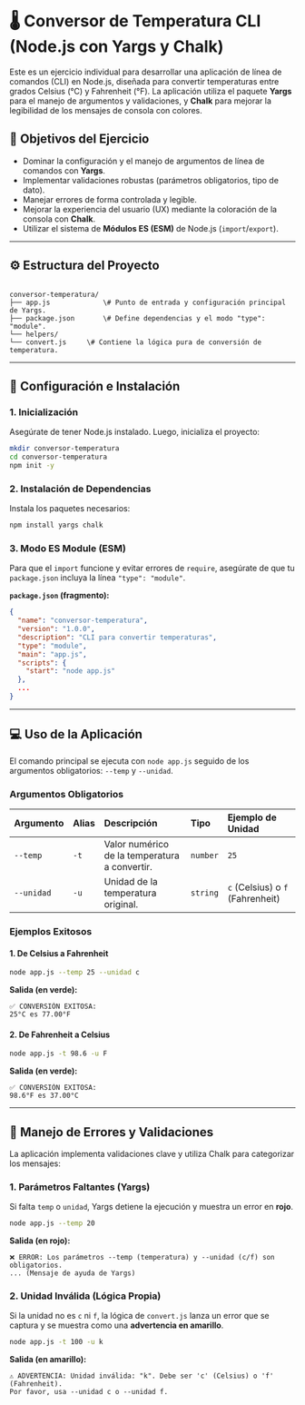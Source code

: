 # 🌡️ Conversor de Temperatura CLI (Node.js con Yargs y Chalk)

Este es un ejercicio individual para desarrollar una aplicación de línea de comandos (CLI) en Node.js, diseñada para convertir temperaturas entre grados Celsius (°C) y Fahrenheit (°F). La aplicación utiliza el paquete **Yargs** para el manejo de argumentos y validaciones, y **Chalk** para mejorar la legibilidad de los mensajes de consola con colores.

## 🎯 Objetivos del Ejercicio

* Dominar la configuración y el manejo de argumentos de línea de comandos con **Yargs**.
* Implementar validaciones robustas (parámetros obligatorios, tipo de dato).
* Manejar errores de forma controlada y legible.
* Mejorar la experiencia del usuario (UX) mediante la coloración de la consola con **Chalk**.
* Utilizar el sistema de **Módulos ES (ESM)** de Node.js (`import`/`export`).

---

## ⚙️ Estructura del Proyecto

```

conversor-temperatura/
├── app.js             \# Punto de entrada y configuración principal de Yargs.
├── package.json       \# Define dependencias y el modo "type": "module".
└── helpers/
└── convert.js     \# Contiene la lógica pura de conversión de temperatura.

````

---

## 🚀 Configuración e Instalación

### 1. Inicialización

Asegúrate de tener Node.js instalado. Luego, inicializa el proyecto:

```bash
mkdir conversor-temperatura
cd conversor-temperatura
npm init -y
````

### 2\. Instalación de Dependencias

Instala los paquetes necesarios:

```bash
npm install yargs chalk
```

### 3\. Modo ES Module (ESM)

Para que el `import` funcione y evitar errores de `require`, asegúrate de que tu `package.json` incluya la línea `"type": "module"`.

**`package.json` (fragmento):**

```json
{
  "name": "conversor-temperatura",
  "version": "1.0.0",
  "description": "CLI para convertir temperaturas",
  "type": "module", 
  "main": "app.js",
  "scripts": {
    "start": "node app.js"
  },
  ...
}
```

-----

## 💻 Uso de la Aplicación

El comando principal se ejecuta con `node app.js` seguido de los argumentos obligatorios: `--temp` y `--unidad`.

### Argumentos Obligatorios

| Argumento | Alias | Descripción | Tipo | Ejemplo de Unidad |
| :--- | :--- | :--- | :--- | :--- |
| `--temp` | `-t` | Valor numérico de la temperatura a convertir. | `number` | `25` |
| `--unidad` | `-u` | Unidad de la temperatura original. | `string` | `c` (Celsius) o `f` (Fahrenheit) |

### Ejemplos Exitosos

#### 1\. De Celsius a Fahrenheit

```bash
node app.js --temp 25 --unidad c
```

**Salida (en verde):**

```
✅ CONVERSIÓN EXITOSA:
25°C es 77.00°F
```

#### 2\. De Fahrenheit a Celsius

```bash
node app.js -t 98.6 -u F
```

**Salida (en verde):**

```
✅ CONVERSIÓN EXITOSA:
98.6°F es 37.00°C
```

-----

## 🚫 Manejo de Errores y Validaciones

La aplicación implementa validaciones clave y utiliza Chalk para categorizar los mensajes:

### 1\. Parámetros Faltantes (Yargs)

Si falta `temp` o `unidad`, Yargs detiene la ejecución y muestra un error en **rojo**.

```bash
node app.js --temp 20
```

**Salida (en rojo):**

```
❌ ERROR: Los parámetros --temp (temperatura) y --unidad (c/f) son obligatorios.
... (Mensaje de ayuda de Yargs)
```

### 2\. Unidad Inválida (Lógica Propia)

Si la unidad no es `c` ni `f`, la lógica de `convert.js` lanza un error que se captura y se muestra como una **advertencia en amarillo**.

```bash
node app.js -t 100 -u k
```

**Salida (en amarillo):**

```
⚠️ ADVERTENCIA: Unidad inválida: "k". Debe ser 'c' (Celsius) o 'f' (Fahrenheit).
Por favor, usa --unidad c o --unidad f.
```

```
```

